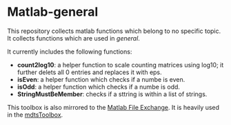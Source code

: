 # Matlab-general
This repository collects matlab functions which belong to no specific
 topic. It collects functions which are used in *general*.

It currently includes the following functions:
*  **count2log10**: a helper function to scale counting matrices using log10; it further delets all 0 entries and replaces it with eps.
*  **isEven**: a helper function which checks if a numbe is even.
*  **isOdd**: a helper function which checks if a numbe is odd.
*  **StringMustBeMember**: checks if a sttring is within a list of strings.


This toolbox is also mirrored to the [Matlab File Exchange](https://de.mathworks.com/matlabcentral/fileexchange/71411-matlab-general).
It is heavily used in the [mdtsToolbox](https://github.com/RolandRitt/Matlab-mdtsToolbox).